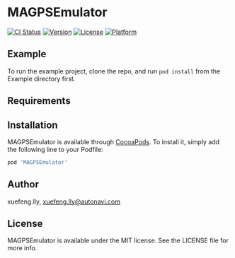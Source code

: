 # MAGPSEmulator

[![CI Status](https://img.shields.io/travis/xuefeng.lly/MAGPSEmulator.svg?style=flat)](https://travis-ci.org/xuefeng.lly/MAGPSEmulator)
[![Version](https://img.shields.io/cocoapods/v/MAGPSEmulator.svg?style=flat)](https://cocoapods.org/pods/MAGPSEmulator)
[![License](https://img.shields.io/cocoapods/l/MAGPSEmulator.svg?style=flat)](https://cocoapods.org/pods/MAGPSEmulator)
[![Platform](https://img.shields.io/cocoapods/p/MAGPSEmulator.svg?style=flat)](https://cocoapods.org/pods/MAGPSEmulator)

## Example

To run the example project, clone the repo, and run `pod install` from the Example directory first.

## Requirements

## Installation

MAGPSEmulator is available through [CocoaPods](https://cocoapods.org). To install
it, simply add the following line to your Podfile:

```ruby
pod 'MAGPSEmulator'
```

## Author

xuefeng.lly, xuefeng.lly@autonavi.com

## License

MAGPSEmulator is available under the MIT license. See the LICENSE file for more info.

